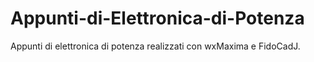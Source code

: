 # Appunti-di-Elettronica-di-Potenza
Appunti di elettronica di potenza realizzati con wxMaxima e FidoCadJ. 
